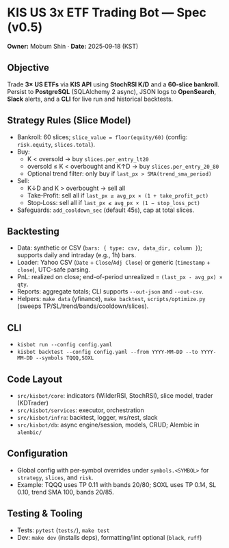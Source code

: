 # KIS US 3x ETF Trading Bot — Spec (v0.5)

**Owner:** Mobum Shin · **Date:** 2025‑09‑18 (KST)

## Objective
Trade **3× US ETFs** via **KIS API** using **StochRSI K/D** and a **60‑slice bankroll**. Persist to **PostgreSQL** (SQLAlchemy 2 async), JSON logs to **OpenSearch**, **Slack** alerts, and a **CLI** for live run and historical backtests.

## Strategy Rules (Slice Model)
- Bankroll: 60 slices; `slice_value = floor(equity/60)` (config: `risk.equity`, `slices.total`).
- Buy:
  - K < oversold → buy `slices.per_entry_lt20`
  - oversold ≤ K < overbought and K↑D → buy `slices.per_entry_20_80`
  - Optional trend filter: only buy if `last_px > SMA(trend_sma_period)`
- Sell:
  - K↓D and K > overbought → sell all
  - Take‑Profit: sell all if `last_px ≥ avg_px × (1 + take_profit_pct)`
  - Stop‑Loss: sell all if `last_px ≤ avg_px × (1 − stop_loss_pct)`
- Safeguards: `add_cooldown_sec` (default 45s), cap at total slices.

## Backtesting
- Data: synthetic or CSV (`bars: { type: csv, data_dir, column }`); supports daily and intraday (e.g., 1h) bars.
- Loader: Yahoo CSV (`Date` + `Close`/`Adj Close`) or generic (`timestamp` + `close`), UTC-safe parsing.
- PnL: realized on close; end-of-period unrealized = `(last_px - avg_px) × qty`.
- Reports: aggregate totals; CLI supports `--out-json` and `--out-csv`.
- Helpers: `make data` (yfinance), `make backtest`, `scripts/optimize.py` (sweeps TP/SL/trend/bands/cooldown/slices).

## CLI
- `kisbot run --config config.yaml`
- `kisbot backtest --config config.yaml --from YYYY-MM-DD --to YYYY-MM-DD --symbols TQQQ,SOXL`

## Code Layout
- `src/kisbot/core`: indicators (WilderRSI, StochRSI), slice model, trader (KDTrader)
- `src/kisbot/services`: executor, orchestration
- `src/kisbot/infra`: backtest, logger, ws/rest, slack
- `src/kisbot/db`: async engine/session, models, CRUD; Alembic in `alembic/`

## Configuration
- Global config with per‑symbol overrides under `symbols.<SYMBOL>` for `strategy`, `slices`, and `risk`.
- Example: TQQQ uses TP 0.11 with bands 20/80; SOXL uses TP 0.14, SL 0.10, trend SMA 100, bands 20/85.

## Testing & Tooling
- Tests: `pytest` (`tests/`), `make test`
- Dev: `make dev` (installs deps), formatting/lint optional (`black`, `ruff`)
